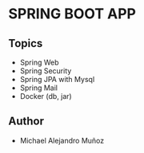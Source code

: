 # SPRING BOOT APP

## Topics
- Spring Web
- Spring Security
- Spring JPA with Mysql
- Spring Mail
- Docker (db, jar)

## Author
- Michael Alejandro Muñoz